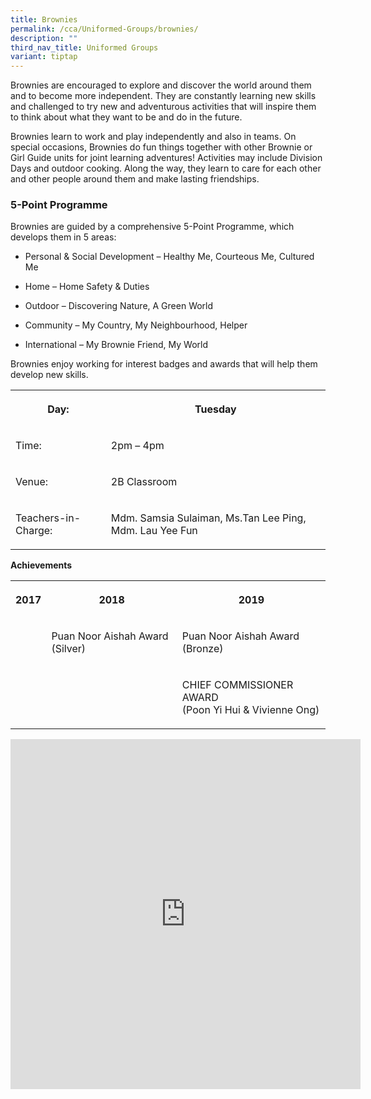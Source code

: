 ```yaml
---
title: Brownies
permalink: /cca/Uniformed-Groups/brownies/
description: ""
third_nav_title: Uniformed Groups
variant: tiptap
---
```

<p>Brownies are encouraged to explore and discover the world around them
and to become more independent. They are constantly learning new skills
and challenged to try new and adventurous activities that will inspire
them to think about what they want to be and do in the future.</p>
<p>Brownies learn to work and play independently and also in teams. On special
occasions, Brownies do fun things together with other Brownie or Girl Guide
units for joint learning adventures! Activities may include Division Days
and outdoor cooking. Along the way, they learn to care for each other and
other people around them and make lasting friendships.</p>
<h3>5-Point Programme</h3>
<p>Brownies are guided by a comprehensive 5-Point Programme, which develops
them in 5 areas:</p>
<ul data-tight="true" class="tight">
<li>
<p>Personal &amp; Social Development – Healthy Me, Courteous Me, Cultured
Me</p>
</li>
<li>
<p>Home – Home Safety &amp; Duties</p>
</li>
<li>
<p>Outdoor – Discovering Nature, A Green World</p>
</li>
<li>
<p>Community – My Country, My Neighbourhood, Helper</p>
</li>
<li>
<p>International – My Brownie Friend, My World</p>
</li>
</ul>
<p>Brownies enjoy working for interest badges and awards that will help them
develop new skills.</p>
<table>
<tbody>
<tr>
<th rowspan="1" colspan="1">
<p>Day:</p>
</th>
<th rowspan="1" colspan="1">
<p>Tuesday</p>
</th>
</tr>
<tr>
<td rowspan="1" colspan="1">
<p>Time:</p>
</td>
<td rowspan="1" colspan="1">
<p>2pm – 4pm</p>
</td>
</tr>
<tr>
<td rowspan="1" colspan="1">
<p>Venue:</p>
</td>
<td rowspan="1" colspan="1">
<p>2B Classroom</p>
</td>
</tr>
<tr>
<td rowspan="1" colspan="1">
<p>Teachers-in-Charge:</p>
</td>
<td rowspan="1" colspan="1">
<p>Mdm. Samsia Sulaiman, Ms.Tan Lee Ping, Mdm. Lau Yee Fun</p>
</td>
</tr>
</tbody>
</table>
<p><strong>Achievements</strong>
</p>
<table>
<tbody>
<tr>
<th rowspan="1" colspan="1">
<p>2017</p>
</th>
<th rowspan="1" colspan="1">
<p>2018</p>
</th>
<th rowspan="1" colspan="1">
<p>2019</p>
</th>
</tr>
<tr>
<td rowspan="1" colspan="1">
<p></p>
</td>
<td rowspan="1" colspan="1">
<p>Puan Noor Aishah Award (Silver)</p>
</td>
<td rowspan="1" colspan="1">
<p>Puan Noor Aishah Award (Bronze)</p>
</td>
</tr>
<tr>
<td rowspan="1" colspan="1">
<p></p>
</td>
<td rowspan="1" colspan="1">
<p></p>
</td>
<td rowspan="1" colspan="1">
<p>CHIEF COMMISSIONER AWARD
<br>(Poon Yi Hui &amp; Vivienne Ong)</p>
</td>
</tr>
</tbody>
</table>
<div class="iframe-wrapper">
<iframe height="560" width="560" allowfullscreen="true" frameborder="0" src="https://docs.google.com/presentation/d/e/2PACX-1vQVSoalx3S3WKRiSSHyaizy9GRToFDqeDVKtzBXMPuRmwKfhGp4PazLKW41HICtvnf77ywSlFo8S_kP/embed?start=true&amp;loop=true&amp;delayms=3000"></iframe>
</div>
<p></p>